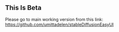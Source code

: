 ## This Is Beta

Please go to main working version from this link:
https://github.com/umittadelen/stableDiffusionEasyUI
